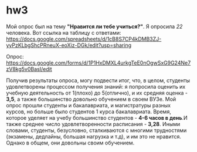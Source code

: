# hw3
Мой опрос был на тему **"Нравится ли тебе учиться?"**. Я опросила *22* человека. 
Вот ссылка на таблицу с ответами: <https://docs.google.com/spreadsheets/d/1cB8S7CP4kDMB3ZJ-yyPzKLbgShcPRneuX-eoXiz-DGk/edit?usp=sharing>


Опрос: <https://docs.google.com/forms/d/1P1HxDMXL4urkgTeE0nOgwSxG9G24Ne7zV8kg5v0BasI/edit>

Получив результаты опроса, могу подвести итог, что, в целом, студенты удовлетворены процессом получения знаний: я попросила оценить их учебную деятельность от 1(плохо) до 5(отлично), и их средняя оценка - **3,5**, а также большинство довольно обучением в своем ВУЗе. Мой опрос прошли студенты и бакалавриата, и магистратуры разных курсов, но больше было студентов 1 курса бакалавриата. Время, которое уделяет на учебу большинство студентов - **4-6 часов в день**.И также среднее число удовлетворенности расписания - **3,28**. Иными словами, студенты, безусловно, сталкиваются с многими трудностями (экзамены, дедлайны, большая нагрузка и т.д), и им это не нравится. Однако в общем, они довольны своим обучением.
